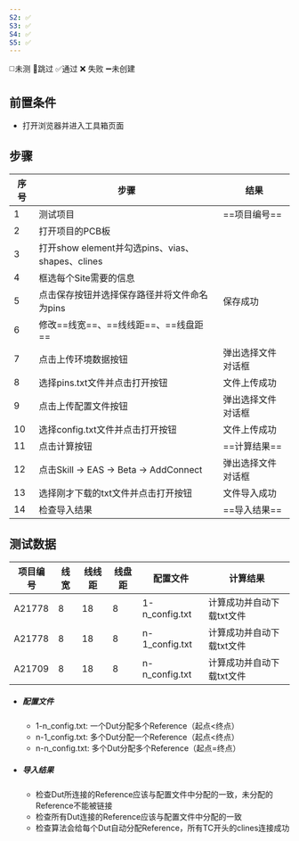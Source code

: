 ```yaml
---
S2: ✅
S3: ✅
S4: ✅
S5: ✅
---
```

◻️未测    🚫跳过     ✅通过    ❌ 失败    ➖未创建

## 前置条件

- 打开浏览器并进入工具箱页面

## 步骤

| 序号  | 步骤                                       | 结果        |
| --- | ---------------------------------------- | --------- |
| 1   | 测试项目                                     | ==项目编号==  |
| 2   | 打开项目的PCB板                                |           |
| 3   | 打开show element并勾选pins、vias、shapes、clines |           |
| 4   | 框选每个Site需要的信息                            |           |
| 5   | 点击保存按钮并选择保存路径并将文件命名为pins                 | 保存成功      |
| 6   | 修改==线宽==、==线线距==、==线盘距==                 |           |
| 7   | 点击上传环境数据按钮                               | 弹出选择文件对话框 |
| 8   | 选择pins.txt文件并点击打开按钮                      | 文件上传成功    |
| 9   | 点击上传配置文件按钮                               | 弹出选择文件对话框 |
| 10  | 选择config.txt文件并点击打开按钮                    | 文件上传成功    |
| 11  | 点击计算按钮                                   | ==计算结果==  |
| 12  | 点击Skill -> EAS -> Beta -> AddConnect     | 弹出选择文件对话框 |
| 13  | 选择刚才下载的txt文件并点击打开按钮                      | 文件导入成功    |
| 14  | 检查导入结果                                   | ==导入结果==  |

## 测试数据

| 项目编号 | 线宽 | 线线距 | 线盘距 | 配置文件 | 计算结果 |
| ---- | ---- | ---- | ---- | ---- | ---- |
| A21778 | 8 | 18 | 8 | 1-n_config.txt | 计算成功并自动下载txt文件 |
| A21778 | 8 | 18 | 8 | n-1_config.txt | 计算成功并自动下载txt文件 |
| A21709 | 8 | 18 | 8 | n-n_config.txt | 计算成功并自动下载txt文件 |
- ##### 配置文件
	- 1-n_config.txt: 一个Dut分配多个Reference（起点<终点）
	- n-1_config.txt: 多个Dut分配一个Reference（起点<终点）
	- n-n_config.txt: 多个Dut分配多个Reference（起点=终点）
- ##### 导入结果
	- 检查Dut所连接的Reference应该与配置文件中分配的一致，未分配的Reference不能被链接
	- 检查所有Dut连接的Reference应该与配置文件中分配的一致
	- 检查算法会给每个Dut自动分配Reference，所有TC开头的clines连接成功
